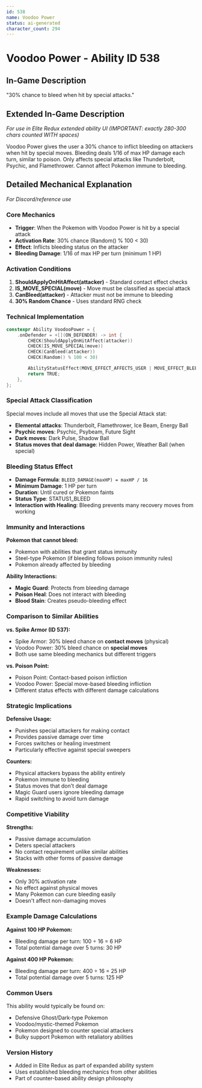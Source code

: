 ```yaml
---
id: 538
name: Voodoo Power
status: ai-generated
character_count: 294
---
```


# Voodoo Power - Ability ID 538

## In-Game Description
"30% chance to bleed when hit by special attacks."

## Extended In-Game Description
*For use in Elite Redux extended ability UI (IMPORTANT: exactly 280-300 chars counted WITH spaces)*

Voodoo Power gives the user a 30% chance to inflict bleeding on attackers when hit by special moves. Bleeding deals 1/16 of max HP damage each turn, similar to poison. Only affects special attacks like Thunderbolt, Psychic, and Flamethrower. Cannot affect Pokemon immune to bleeding.

## Detailed Mechanical Explanation
*For Discord/reference use*

### Core Mechanics
- **Trigger**: When the Pokemon with Voodoo Power is hit by a special attack
- **Activation Rate**: 30% chance (Random() % 100 < 30)
- **Effect**: Inflicts bleeding status on the attacker
- **Bleeding Damage**: 1/16 of max HP per turn (minimum 1 HP)

### Activation Conditions
1. **ShouldApplyOnHitAffect(attacker)** - Standard contact effect checks
2. **IS_MOVE_SPECIAL(move)** - Move must be classified as special attack
3. **CanBleed(attacker)** - Attacker must not be immune to bleeding
4. **30% Random Chance** - Uses standard RNG check

### Technical Implementation
```c
constexpr Ability VoodooPower = {
    .onDefender = +[](ON_DEFENDER) -> int {
        CHECK(ShouldApplyOnHitAffect(attacker))
        CHECK(IS_MOVE_SPECIAL(move))
        CHECK(CanBleed(attacker))
        CHECK(Random() % 100 < 30)

        AbilityStatusEffect(MOVE_EFFECT_AFFECTS_USER | MOVE_EFFECT_BLEED);
        return TRUE;
    },
};
```

### Special Attack Classification
Special moves include all moves that use the Special Attack stat:
- **Elemental attacks**: Thunderbolt, Flamethrower, Ice Beam, Energy Ball
- **Psychic moves**: Psychic, Psybeam, Future Sight
- **Dark moves**: Dark Pulse, Shadow Ball
- **Status moves that deal damage**: Hidden Power, Weather Ball (when special)

### Bleeding Status Effect
- **Damage Formula**: `BLEED_DAMAGE(maxHP) = maxHP / 16`
- **Minimum Damage**: 1 HP per turn
- **Duration**: Until cured or Pokemon faints
- **Status Type**: STATUS1_BLEED
- **Interaction with Healing**: Bleeding prevents many recovery moves from working

### Immunity and Interactions
**Pokemon that cannot bleed:**
- Pokemon with abilities that grant status immunity
- Steel-type Pokemon (if bleeding follows poison immunity rules)
- Pokemon already affected by bleeding

**Ability Interactions:**
- **Magic Guard**: Protects from bleeding damage
- **Poison Heal**: Does not interact with bleeding
- **Blood Stain**: Creates pseudo-bleeding effect

### Comparison to Similar Abilities
**vs. Spike Armor (ID 537):**
- Spike Armor: 30% bleed chance on **contact moves** (physical)
- Voodoo Power: 30% bleed chance on **special moves**
- Both use same bleeding mechanics but different triggers

**vs. Poison Point:**
- Poison Point: Contact-based poison infliction
- Voodoo Power: Special move-based bleeding infliction
- Different status effects with different damage calculations

### Strategic Implications
**Defensive Usage:**
- Punishes special attackers for making contact
- Provides passive damage over time
- Forces switches or healing investment
- Particularly effective against special sweepers

**Counters:**
- Physical attackers bypass the ability entirely
- Pokemon immune to bleeding
- Status moves that don't deal damage
- Magic Guard users ignore bleeding damage
- Rapid switching to avoid turn damage

### Competitive Viability
**Strengths:**
- Passive damage accumulation
- Deters special attackers
- No contact requirement unlike similar abilities
- Stacks with other forms of passive damage

**Weaknesses:**
- Only 30% activation rate
- No effect against physical moves
- Many Pokemon can cure bleeding easily
- Doesn't affect non-damaging moves

### Example Damage Calculations
**Against 100 HP Pokemon:**
- Bleeding damage per turn: 100 ÷ 16 = 6 HP
- Total potential damage over 5 turns: 30 HP

**Against 400 HP Pokemon:**
- Bleeding damage per turn: 400 ÷ 16 = 25 HP  
- Total potential damage over 5 turns: 125 HP

### Common Users
This ability would typically be found on:
- Defensive Ghost/Dark-type Pokemon
- Voodoo/mystic-themed Pokemon
- Pokemon designed to counter special attackers
- Bulky support Pokemon with retaliatory abilities

### Version History
- Added in Elite Redux as part of expanded ability system
- Uses established bleeding mechanics from other abilities
- Part of counter-based ability design philosophy